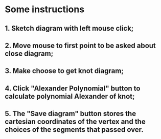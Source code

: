 # Some instructions

## 1. Sketch diagram with left mouse click;

## 2. Move mouse to first point to be asked about close diagram;

## 3. Make choose to get knot diagram;

## 4. Click "Alexander Polynomial" button to calculate polynomial Alexander of knot;

## 5. The "Save diagram" button stores the cartesian coordinates of the vertex and the choices of the segments that passed over.




